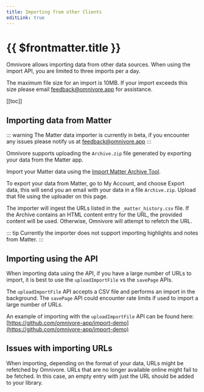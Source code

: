 ```yaml
---
title: Importing from other Clients
editLink: true
---
```


# {{ $frontmatter.title }}

Omnivore allows importing data from other data sources. When using the import API, you are limited to three imports per a day.

The maximum file size for an import is 10MB. If your import exceeds this size please email [feedback@omnivore.app](mailto:feedback@omnivore.app) for assistance.

[[toc]]

## Importing data from Matter

::: warning The Matter data importer is currently in beta, if you encounter any issues please notify us at [feedback@omnivore.app](mailto:feedback@omnivore.app)
:::

Omnivore supports uploading the `Archive.zip` file generated by exporting your data from the Matter app.

Import your Matter data using the [Import Matter Archive Tool](https://omnivore.app/tools/import/matter-archive).

To export your data from Matter, go to My Account, and choose Export
data, this will send you an email with your data in a file
`Archive.zip`. Upload that file using the uploader on this page.

The importer will ingest the URLs listed in the `_matter_history.csv` file. If the Archive contains an HTML content entry for the URL, the provided content will be used. Otherwise, Omnivore will attempt to refetch the URL.

::: tip Currently the importer does not support importing highlights and notes from Matter.
:::

## Importing using the API

When importing data using the API, if you have a large number of URLs to import, it is best to use the `uploadImportFile` vs the `savePage` APIs.

The `uploadImportFile` API accepts a CSV file and performs an import in the background. The `savePage` API could encounter rate limits if used to import a large number of URLs.

An example of importing with the `uploadImportFile` API can be found here: [https://github.com/omnivore-app/import-demo](https://github.com/omnivore-app/import-demo)

## Issues with importing URLs

When importing, depending on the format of your data, URLs might be refetched by Omnivore. URLs that are no longer available online might fail to be fetched. In this case, an empty entry with just the URL should be added to your library.
